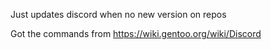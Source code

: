 Just updates discord when no new version on repos

Got the commands from https://wiki.gentoo.org/wiki/Discord
